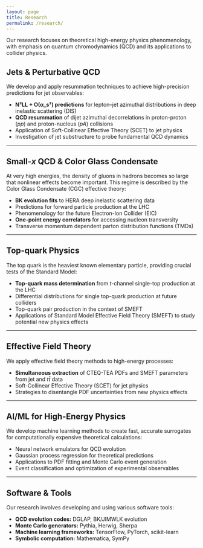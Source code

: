 ```yaml
---
layout: page
title: Research
permalink: /research/
---
```


Our research focuses on theoretical high-energy physics phenomenology, with emphasis on quantum chromodynamics (QCD) and its applications to collider physics.

## Jets & Perturbative QCD

We develop and apply resummation techniques to achieve high-precision predictions for jet observables:

- **N³LL + O(α_s²) predictions** for lepton–jet azimuthal distributions in deep inelastic scattering (DIS)
- **QCD resummation** of dijet azimuthal decorrelations in proton-proton (*pp*) and proton-nucleus (*pA*) collisions
- Application of Soft-Collinear Effective Theory (SCET) to jet physics
- Investigation of jet substructure to probe fundamental QCD dynamics

---

## Small-*x* QCD & Color Glass Condensate

At very high energies, the density of gluons in hadrons becomes so large that nonlinear effects become important. This regime is described by the Color Glass Condensate (CGC) effective theory:

- **BK evolution fits** to HERA deep inelastic scattering data
- Predictions for forward particle production at the LHC
- Phenomenology for the future Electron-Ion Collider (EIC)
- **One-point energy correlators** for accessing nucleon transversity
- Transverse momentum dependent parton distribution functions (TMDs)

---

## Top-quark Physics

The top quark is the heaviest known elementary particle, providing crucial tests of the Standard Model:

- **Top-quark mass determination** from *t*-channel single-top production at the LHC
- Differential distributions for single top-quark production at future colliders
- Top-quark pair production in the context of SMEFT
- Applications of Standard Model Effective Field Theory (SMEFT) to study potential new physics effects

---

## Effective Field Theory

We apply effective field theory methods to high-energy processes:

- **Simultaneous extraction** of CTEQ-TEA PDFs and SMEFT parameters from jet and *tt̄* data
- Soft-Collinear Effective Theory (SCET) for jet physics
- Strategies to disentangle PDF uncertainties from new physics effects

---

## AI/ML for High-Energy Physics

We develop machine learning methods to create fast, accurate surrogates for computationally expensive theoretical calculations:

- Neural network emulators for QCD evolution
- Gaussian process regression for theoretical predictions
- Applications to PDF fitting and Monte Carlo event generation
- Event classification and optimization of experimental observables

---

## Software & Tools

Our research involves developing and using various software tools:

- **QCD evolution codes:** DGLAP, BK/JIMWLK evolution
- **Monte Carlo generators:** Pythia, Herwig, Sherpa
- **Machine learning frameworks:** TensorFlow, PyTorch, scikit-learn
- **Symbolic computation:** Mathematica, SymPy

